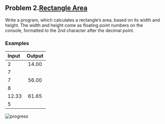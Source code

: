 ## Problem 2.[Rectangle Area](https://github.com/TeamworkSoftwareTechnologies/programming-fudamentals/blob/master/intro-and-basic-syntax/p02-Rectangle%20Area/RectangleArea.cs)

Write a program, which calculates a rectangle’s area, based on its width and height. The width and height come as floating point numbers on the console, formatted to the 2nd character after the decimal point.

### Examples

|Input| Output  |
| :---|   :---: |
|2    |14.00    |
|7    |         |
|7    |56.00    |
|8    |         |
|12.33|61.65    |
|5    |         |

![progress](http://progressed.io/bar/100?title=completed)
